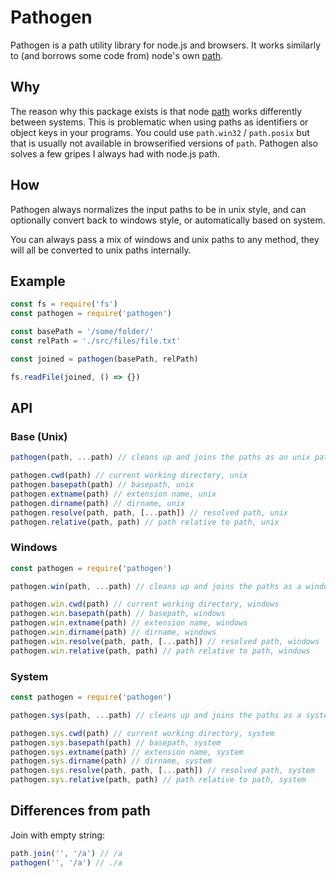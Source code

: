 # Pathogen

Pathogen is a path utility library for node.js and browsers.
It works similarly to (and borrows some code from) node's own [path](https://nodejs.org/api/path.html).

## Why

The reason why this package exists is that node [path](https://nodejs.org/api/path.html) works differently between systems. This is problematic when using paths as identifiers or object keys in your programs. You could use `path.win32` / `path.posix` but that is usually not available in browserified versions of `path`. Pathogen also solves a few gripes I always had with node.js path.

## How

Pathogen always normalizes the input paths to be in unix style, and can optionally convert back to windows style, or automatically based on system.

You can always pass a mix of windows and unix paths to any method, they will all be converted to unix paths internally.

## Example

```js
const fs = require('fs')
const pathogen = require('pathogen')

const basePath = '/some/folder/'
const relPath = './src/files/file.txt'

const joined = pathogen(basePath, relPath)

fs.readFile(joined, () => {})
```

## API

### Base (Unix)

```js
pathogen(path, ...path) // cleans up and joins the paths as an unix path string.

pathogen.cwd(path) // current working directory, unix
pathogen.basepath(path) // basepath, unix
pathogen.extname(path) // extension name, unix
pathogen.dirname(path) // dirname, unix
pathogen.resolve(path, path, [...path]) // resolved path, unix
pathogen.relative(path, path) // path relative to path, unix
```

### Windows

```js
const pathogen = require('pathogen')

pathogen.win(path, ...path) // cleans up and joins the paths as a windows path string.

pathogen.win.cwd(path) // current working directory, windows
pathogen.win.basepath(path) // basepath, windows
pathogen.win.extname(path) // extension name, windows
pathogen.win.dirname(path) // dirname, windows
pathogen.win.resolve(path, path, [...path]) // resolved path, windows
pathogen.win.relative(path, path) // path relative to path, windows
```

### System

```js
const pathogen = require('pathogen')

pathogen.sys(path, ...path) // cleans up and joins the paths as a system path string.

pathogen.sys.cwd(path) // current working directory, system
pathogen.sys.basepath(path) // basepath, system
pathogen.sys.extname(path) // extension name, system
pathogen.sys.dirname(path) // dirname, system
pathogen.sys.resolve(path, path, [...path]) // resolved path, system
pathogen.sys.relative(path, path) // path relative to path, system
```

## Differences from path

Join with empty string:

```js
path.join('', '/a') // /a
pathogen('', '/a') // ./a
```
